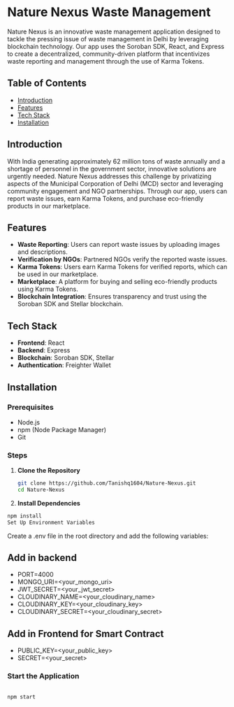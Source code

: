 # **Nature Nexus Waste Management**

Nature Nexus is an innovative waste management application designed to tackle the pressing issue of waste management in Delhi by leveraging blockchain technology. Our app uses the Soroban SDK, React, and Express to create a decentralized, community-driven platform that incentivizes waste reporting and management through the use of Karma Tokens.

## **Table of Contents**

- [Introduction](#introduction)
- [Features](#features)
- [Tech Stack](#tech-stack)
- [Installation](#installation)




## **Introduction**

With India generating approximately 62 million tons of waste annually and a shortage of personnel in the government sector, innovative solutions are urgently needed. Nature Nexus addresses this challenge by privatizing aspects of the Municipal Corporation of Delhi (MCD) sector and leveraging community engagement and NGO partnerships. Through our app, users can report waste issues, earn Karma Tokens, and purchase eco-friendly products in our marketplace.

## **Features**

- **Waste Reporting**: Users can report waste issues by uploading images and descriptions.
- **Verification by NGOs**: Partnered NGOs verify the reported waste issues.
- **Karma Tokens**: Users earn Karma Tokens for verified reports, which can be used in our marketplace.
- **Marketplace**: A platform for buying and selling eco-friendly products using Karma Tokens.
- **Blockchain Integration**: Ensures transparency and trust using the Soroban SDK and Stellar blockchain.

## **Tech Stack**

- **Frontend**: React
- **Backend**: Express
- **Blockchain**: Soroban SDK, Stellar
- **Authentication**: Freighter Wallet

## **Installation**

### **Prerequisites**

- Node.js
- npm (Node Package Manager)
- Git

### **Steps**

1. **Clone the Repository**

   ```bash
   git clone https://github.com/Tanishq1604/Nature-Nexus.git
   cd Nature-Nexus


2. **Install Dependencies**

```bash
npm install
Set Up Environment Variables

```

Create a .env file in the root directory and add the following variables:

## **Add in backend**
- PORT=4000
- MONGO_URI=<your_mongo_uri>
- JWT_SECRET=<your_jwt_secret>
- CLOUDINARY_NAME=<your_cloudinary_name>
- CLOUDINARY_KEY=<your_cloudinary_key>
- CLOUDINARY_SECRET=<your_cloudinary_secret>

## **Add in Frontend for Smart Contract**
- PUBLIC_KEY=<your_public_key>
- SECRET=<your_secret>


### **Start the Application**

```bash

npm start
   ```
